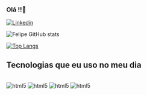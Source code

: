 ### Olá !!👋

[![Linkedin](https://img.shields.io/badge/LinkedIn-0077B5?style=for-the-badge&logo=linkedin&logoColor=white)](https://www.linkedin.com/in/felipe-bezerra-de-almeida-376b49230/)

![Felipe GitHub stats](https://github-readme-stats.vercel.app/api?username=FelipeBalmeida&show_icons=true&theme=radical)

[![Top Langs](https://github-readme-stats.vercel.app/api/top-langs/?username=FelipeBalmeida&layout=pie)](https://github.com/anuraghazra/github-readme-stats)    

## Tecnologias que eu uso no meu dia

<div styLe="dysplay: inline_block"><br/>
    <img aling="center" alt="html5" src="https://img.shields.io/badge/Java-ED8B00?style=for-the-badge&logo=openjdk&logoColor=white" />
    <img aling="center" alt="html5" src="https://img.shields.io/badge/C-00599C?style=for-the-badge&logo=c&logoColor=white" />
    <img aling="center" alt="html5" src="https://img.shields.io/badge/MySQL-00000F?style=for-the-badge&logo=mysql&logoColor=white" />
    <img aling="center" alt="html5" src="https://img.shields.io/badge/JavaScript-F7DF1E?style=for-the-badge&logo=javascript&logoColor=black
    " />

</div>

